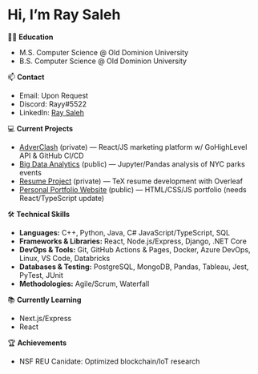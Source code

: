 # Hi, I’m Ray Saleh

👨‍🎓 **Education**  
- M.S. Computer Science @ Old Dominion University
- B.S. Computer Science @ Old Dominion University

📫 **Contact**  
- Email: Upon Request
- Discord: Rayy#5522  
- LinkedIn: [Ray Saleh](https://linkedin.com/in/RaySaleh)

💻 **Current Projects**  
- [AdverClash](https://ray-saleh.github.io/AdverClash/) (private) — React/JS marketing platform w/ GoHighLevel API & GitHub CI/CD  
- [Big Data Analytics](https://github.com/Ray-Saleh/Data-Science) (public) — Jupyter/Pandas analysis of NYC parks events  
- [Resume Project](https://github.com/Ray-Saleh/Resume) (private) — TeX resume development with Overleaf  
- [Personal Portfolio Website](https://ray-saleh.github.io/MyWebsite/) (public) — HTML/CSS/JS portfolio (needs React/TypeScript update)

🛠️ **Technical Skills**  
- **Languages:** C++, Python, Java, C# JavaScript/TypeScript, SQL  
- **Frameworks & Libraries:** React, Node.js/Express, Django, .NET Core  
- **DevOps & Tools:** Git, GitHub Actions & Pages, Docker, Azure DevOps, Linux, VS Code, Databricks  
- **Databases & Testing:** PostgreSQL, MongoDB, Pandas, Tableau, Jest, PyTest, JUnit  
- **Methodologies:** Agile/Scrum, Waterfall

📚 **Currently Learning**  
- Next.js/Express
- React

🏆 **Achievements**  
- NSF REU Canidate: Optimized blockchain/IoT research  
